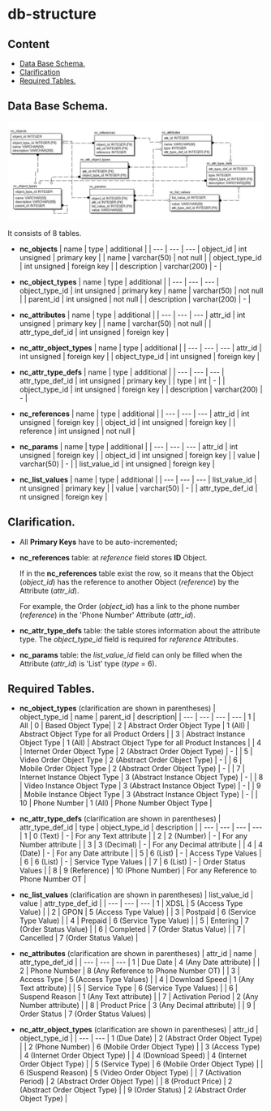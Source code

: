 # db-structure

## Content
- [Data Base Schema.](#data-base-schema)
- [Clarification](#clarification)
- [Required Tables.](#required-tables)

## Data Base Schema.

![alt text](db.jpg)

It consists of 8 tables.
 - __nc_objects__
     | name | type | additional |
     | --- | --- | ---
     | object_id | int unsigned | primary key |
     | name | varchar(50) | not null |
     | object_type_id | int unsigned | foreign key |
     | description | varchar(200) | - |
     
 - __nc_object_types__
     | name | type | additional |
     | --- | --- | ---
     | object_type_id | int unsigned | primary key
     | name | varchar(50) | not null |
     | parent_id | int unsigned | not null |
     | description | varchar(200) | - |

 - __nc_attributes__
     | name | type | additional |
     | --- | --- | ---
     | attr_id | int unsigned | primary key |
     | name | varchar(50) | not null |
     | attr_type_def_id | int unsigned | foreign key |
     
 - __nc_attr_object_types__
     | name | type | additional |
     | --- | --- | ---
     | attr_id | int unsigned | foreign key |
     | object_type_id | int unsigned | foreign key |

 - __nc_attr_type_defs__
     | name | type | additional |
     | --- | --- | ---
     | attr_type_def_id | int unsigned | primary key |
     | type | int | - |
     | object_type_id | int unsigned | foreign key |
     | description | varchar(200) | - |

 - __nc_references__
     | name | type | additional |
     | --- | --- | ---
     | attr_id | int unsigned | foreign key |
     | object_id | int unsigned | foreign key |
     | reference | int unsigned | not null |

 - __nc_params__
     | name | type | additional |
     | --- | --- | ---
     | attr_id | int unsigned | foreign key |
     | object_id | int unsigned | foreign key |
     | value | varchar(50) | - |
     | list_value_id | int unsigned | foreign key |

 - __nc_list_values__
     | name | type | additional |
     | --- | --- | ---
     | list_value_id | nt unsigned | primary key |
     | value | varchar(50) | - |
     | attr_type_def_id | nt unsigned | foreign key |

## Clarification.
 - All **Primary Keys** have to be auto-incremented;
 - **nc_references** table: at _reference_ field stores __ID__ Object. 
     
     If in the **nc_references** table exist the row, so it means that the Object (_object_id_) has the reference to another Object (_reference_) by the Attribute (_attr_id_). 
     
     For example, the Order (_object_id_) has a link to the phone number (_reference_) in the 'Phone Number' Attribute (_attr_id_).
 - **nc_attr_type_defs** table: the table stores information about the attribute type. The _object_type_id_ field is required for _reference_ Attributes.
 - **nc_params** table: the _list_value_id_ field can only be filled when the Attribute (_attr_id_) is 'List' type (_type_ = 6).

## Required Tables.

 - __nc_object_types__ (clarification are shown in parentheses)
     | object_type_id | name | parent_id | description|
     | --- | --- | --- | ---
     | 1 | All | 0 | Based Object Type|
     | 2 | Abstract Order Object Type | 1 (All) | Abstract Оbject Type for all Product Orders |
     | 3 | Abstract Instance Object Type | 1 (All) | Abstract Оbject Type for all Product Instances |
     | 4 | Internet Order Object Type | 2 (Abstract Order Object Type) | - |
     | 5 | Video Order Object Type | 2 (Abstract Order Object Type) | - |
     | 6 | Mobile Order Object Type | 2 (Abstract Order Object Type) | - |
     | 7 | Internet Instance Object Type | 3 (Abstract Instance Object Type) | - |
     | 8 | Video Instance Object Type | 3 (Abstract Instance Object Type) | - |
     | 9 | Mobile Instance Object Type | 3 (Abstract Instance Object Type) | - |
     | 10 | Phone Number | 1 (All) | Phone Number Оbject Type |

 - __nc_attr_type_defs__ (clarification are shown in parentheses)
     | attr_type_def_id | type | object_type_id | description |
     | --- | --- | --- | ---
     | 1 | 0 (Text) | - | For any Text attribute | 
     | 2 | 2 (Number) | - | For any Number attribute |
     | 3 | 3 (Decimal) | - | For any Decimal attribute |
     | 4 | 4 (Date) | - | For any Date attribute |
     | 5 | 6 (List) | - | Access Type Values |
     | 6 | 6 (List) | - | Service Type Values |
     | 7 | 6 (List) | - | Order Status Values |
     | 8 | 9 (Reference) | 10 (Phone Number) |  For any Reference to Phone Number OT |
 
 - __nc_list_values__ (clarification are shown in parentheses)
     | list_value_id | value | attr_type_def_id |
     | --- | --- | ---
     | 1 | XDSL | 5 (Access Type Value) |
     | 2 | GPON | 5 (Access Type Value) |
     | 3 | Postpaid | 6 (Service Type Value) |
     | 4 | Prepaid | 6 (Service Type Value) |
     | 5 | Entering | 7 (Order Status Value) |
     | 6 | Completed | 7 (Order Status Value) |
     | 7 | Cancelled | 7 (Order Status Value) |

 - __nc_attributes__ (clarification are shown in parentheses)
     | attr_id | name | attr_type_def_id |
     | --- | --- | ---
     | 1 | Due Date | 4 (Any Date attribute) |
     | 2 | Phone Number | 8 (Any Reference to Phone Number OT) |
     | 3 | Access Type | 5 (Access Type Values) |
     | 4 | Download Speed | 1 (Any Text attribute) |
     | 5 | Service Type | 6 (Service Type Values) |
     | 6 | Suspend Reason | 1 (Any Text attribute) |
     | 7 | Activation Period | 2 (Any Number attribute) |
     | 8 | Product Price | 3 (Any Decimal attribute) |
     | 9 | Order Status | 7 (Order Status Values) |
<!-- 
     | 10 | Order Aim | 6 | 
-->

 - __nc_attr_object_types__ (clarification are shown in parentheses)
     | attr_id | object_type_id |
     | --- | --- 
     | 1 (Due Date) | 2 (Abstract Order Object Type) |
     | 2 (Phone Number) | 6 (Mobile Order Object Type) |
     | 3 (Access Type) | 4 (Internet Order Object Type) |
     | 4 (Download Speed) | 4 (Internet Order Object Type) |
     | 5 (Service Type) | 6 (Mobile Order Object Type) |
     | 6 (Suspend Reason) | 5 (Video Order Object Type) |
     | 7 (Activation Period) | 2 (Abstract Order Object Type) |
     | 8 (Product Price) | 2 (Abstract Order Object Type) |
     | 9 (Order Status) | 2 (Abstract Order Object Type) |